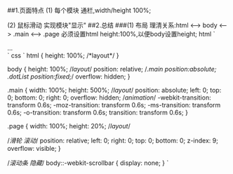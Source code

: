 ##1.页面特点
  (1) 每个模块 通栏,width/height 100%;
  
  (2) 鼠标滑动 实现模块"显示"
##2.总结
###(1) 布局
  理清关系:html <--> body <--> .main <--> .page
  必须设置html height:100%,以便body设置height;
html
`
  <html lang="en">
  <head>
    ...
  </head>
  <body>
  <!-- main start -->
  <div class="main">
    <div class="page home"></div>
    <div class="page why"></div>
    <div class="page aboutMe"></div>
    <div class="page skill"></div>
    <div class="page contactMe"></div>
  </div>
  <!-- main end -->
  <!-- dot nav start -->
  <div class="dotList">
    <div class="dot currentPage"></div>
    <div class="dot"></div>
    <div class="dot"></div>
    <div class="dot"></div>
    <div class="dot"></div>
  </div>
  <!-- dot nav end -->
  <script type="text/javascript" src="./libs/jquery-1.12.3.js"></script>
  <script type="text/javascript" src="./js/index.js"></script>
  </body>
</html>
`
css
`
html {
  height: 100%; /*layout*/
}

body {
  height: 100%; /*layout*/
  position: relative; /*.main position:absolute; .dotList position:fixed;*/
  overflow: hidden;
}

.main {
  width: 100%;
  height: 500%; /*layout*/
  position: absolute;
  left: 0;
  top: 0;
  bottom: 0;
  right: 0;
  overflow: hidden;
  /*animation*/
  -webkit-transition: transform 0.6s;
  -moz-transition: transform 0.6s;
  -ms-transition: transform 0.6s;
  -o-transition: transform 0.6s;
  transition: transform 0.6s;
}

.page {
  width: 100%;
  height: 20%; /*layout*/

  /*滑轮 滚动*/
  position: relative;
  left: 0;
  right: 0;
  top: 0;
  bottom: 0;
  z-index: 9;
  overflow: visible;
}

/*滚动条 隐藏*/
body::-webkit-scrollbar {
  display: none;
}
`